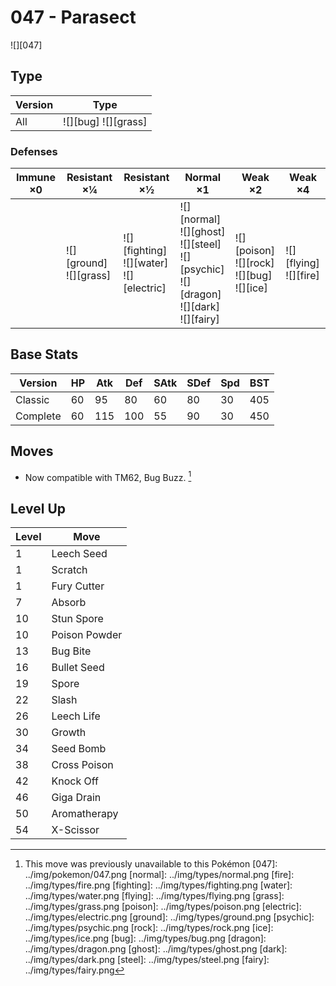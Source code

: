 # 047 - Parasect
![][047]

## Type

Version | Type
---     | ---
All     | ![][bug]  ![][grass]

### Defenses

Immune ×0 | Resistant ×¼                  | Resistant ×½                                     | Normal ×1                                                                                             | Weak ×2                                              | Weak ×4
---       | ---                           | ---                                              | ---                                                                                                   | ---                                                  | ---
&nbsp;    | ![][ground]<br>![][grass]<br> | ![][fighting]<br>![][water]<br>![][electric]<br> | ![][normal]<br>![][ghost]<br>![][steel]<br>![][psychic]<br>![][dragon]<br>![][dark]<br>![][fairy]<br> | ![][poison]<br>![][rock]<br>![][bug]<br>![][ice]<br> | ![][flying]<br>![][fire]<br>

## Base Stats

Version  | HP  | Atk | Def | SAtk | SDef | Spd | BST
---      | --- | --- | --- | ---  | ---  | --- | ---
Classic  | 60  | 95  | 80  | 60   | 80   | 30  | 405
Complete | 60  | 115 | 100 | 55   | 90   | 30  | 450

## Moves

 - Now compatible with TM62, Bug Buzz. [^1]

## Level Up

Level | Move
---   | ---
1     | Leech Seed
1     | Scratch
1     | Fury Cutter
7     | Absorb
10    | Stun Spore
10    | Poison Powder
13    | Bug Bite
16    | Bullet Seed
19    | Spore
22    | Slash
26    | Leech Life
30    | Growth
34    | Seed Bomb
38    | Cross Poison
42    | Knock Off
46    | Giga Drain
50    | Aromatherapy
54    | X-Scissor

[^1]: This move was previously unavailable to this Pokémon
[047]: ../img/pokemon/047.png
[normal]: ../img/types/normal.png
[fire]: ../img/types/fire.png
[fighting]: ../img/types/fighting.png
[water]: ../img/types/water.png
[flying]: ../img/types/flying.png
[grass]: ../img/types/grass.png
[poison]: ../img/types/poison.png
[electric]: ../img/types/electric.png
[ground]: ../img/types/ground.png
[psychic]: ../img/types/psychic.png
[rock]: ../img/types/rock.png
[ice]: ../img/types/ice.png
[bug]: ../img/types/bug.png
[dragon]: ../img/types/dragon.png
[ghost]: ../img/types/ghost.png
[dark]: ../img/types/dark.png
[steel]: ../img/types/steel.png
[fairy]: ../img/types/fairy.png
